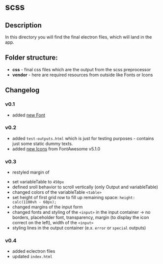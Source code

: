# scss
## Description
In this directory you will find the final electron files, which will land in the app.
## Folder structure:
  - **css** - final css files which are the output from the scss preprocessor
  - **vendor** - here are required resources from outside like Fonts or Icons

## Changelog
### v0.1
  - added [new Font](vendor/README.md#v01)

### v0.2
  - added `test-outputs.html` which is just for testing purposes - contains just some static dummy texts.
  - added [new Icons](vendor/README.md#v02) from FontAwesome v5.1.0

### v0.3
  - restyled margin of <p>
  - set variableTable to `450px`
  - defined sroll behavior to scroll vertically (only Output and variableTable)
  - changed colors of the variableTable `<table>`
  - set height of first grid row to fill up remaining space: `height: calc(1100vh - 60px);`
  - changed margins of the input form
  - changed fonts and styling of the `<input>` in the input container -> no borders, placeholder font, transparency, margin (to display the icon correct on the left), width of the `<input>`
  - styling lines in the output container (e.x. `error` or `special` outputs)
### v0.4
  - added eclectron files
  - updated `index.html`
